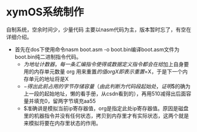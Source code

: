 # xymOS系统制作
自制系统，空余时间少，少量代码
主要以nasm代码为主，版本暂时忘了，有空在详细介绍。
* 首先在dos下使用命令nasm boot.asm -o boot.bin编译boot.asm文件为boot.bin纯二进制指令代码。
  * $为地址计数器，每一条汇编指令使得或数据定义指令都会在给$加上自身要用的内存单元数量 org 用来重置$的值 org X即表示重置$=X，于是下一个内存单元的地址将是X
  * $-$$得出此前占用的字节存储容量（由此判断$$为代码段起始处，证明$$的确为上一段的起始地址，懒的看手册，从csdn看到的），再用510减得出后面容量并填充0，留两字节填充aa55
  * $准确讲是模拟当前ip寄存器值，org是指定此处ip寄存器值。原因是磁盘里的机器指令并没有任何状态，拷贝到内存里才有实际状态，这两个就是来模拟将要在内存里状态的作用。

